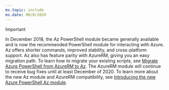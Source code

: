 ```yaml
---
ms.topic: include
ms.date: 08/6/2020
---
```

> [!IMPORTANT]
> In December 2018, the Az PowerShell module became generally available and is now the recommended
> PowerShell module for interacting with Azure. Az offers shorter commands, improved stability, and
> cross-platform support. Az also has feature parity with AzureRM, giving you an easy migration
> path. To learn how to migrate your existing scripts, see
> [Migrate Azure PowerShell from AzureRM to Az](https://docs.microsoft.com/powershell/azure/migrate-from-azurerm-to-az).
> The AzureRM module will continue to receive bug fixes until at least December of 2020. To learn
> more about the new Az module and AzureRM compatibility, see
> [Introducing the new Azure PowerShell Az module](https://docs.microsoft.com/powershell/azure/new-azureps-module-az).

